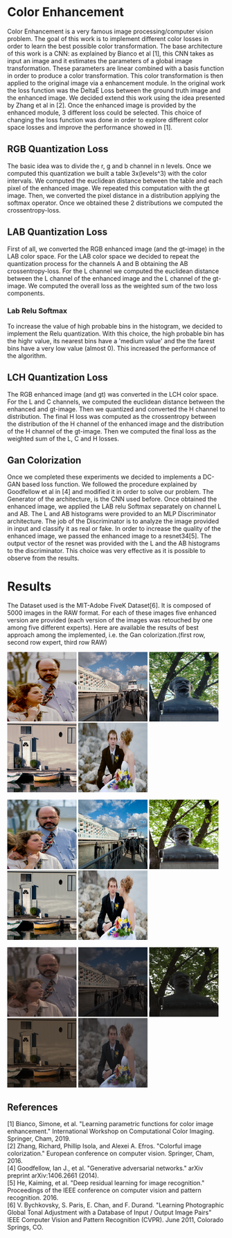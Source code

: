 # Color Enhancement
Color Enhancement is a very famous image processing/computer vision problem. The goal of this work is to implement different color losses
in order to learn the best possible color transformation. The base architecture of this work is a CNN: as explained by Bianco et 
al [1], this CNN takes as input an image and it estimates the parameters of a global image transformation. These parameters are linear combined with
a basis function in order to produce a color transformation. This color transformation is then applied to the original image via a enhancement module.
In the original work the loss function was the DeltaE Loss between the ground truth image and the enhanced image.
We decided extend this work using the idea presented by Zhang et al in [2]. Once the enhanced image is provided by the enhanced module, 3 different 
loss could be selected. This choice of changing the loss function was done in order to explore different color space losses  and improve the performance showed in [1].

## RGB Quantization Loss
The basic idea was to divide the r, g and b channel in n levels. Once we computed this quantization we built a table 3x(levels^3) with the color intervals.
We computed the euclidean distance between the table and each pixel of the enhanced image. We repeated this computation with the gt image. Then, we converted the 
pixel distance in a distribution applying the softmax operator. Once we obtained these 2 distributions we computed the crossentropy-loss.

## LAB Quantization Loss
First of all, we converted the RGB enhanced image (and the gt-image) in the LAB color space.
For the LAB color space we decided to repeat the quantization process for the channels A and B obtaining the AB crossentropy-loss. For the L channel we computed the euclidean distance between the L channel of the enhanced image and the L channel of the gt-image. We computed the overall loss as the weighted sum of the two loss components.

### Lab Relu Softmax
To increase the value of high probable bins in the histogram, we decided to implement the Relu quantization. With this choice, the high probable bin has the highr value, its nearest bins have a 'medium value' and the the farest bins have a very low value (almost 0). This increased the performance of the algorithm.

## LCH Quantization Loss
The RGB enhanced image (and gt) was converted in the LCH color space. For the L and C channels, we computed the euclidean distance between the enhanced and gt-image. Then we quantized and converted the H channel to distribution. The final H loss was computed as the crossentropy between the distribution of the H channel of the enhanced image and the distribution of the H channel of the gt-image. Then we computed the final loss as the weighted sum of the L, C and H losses.

## Gan Colorization
Once we completed these experiments we decided to implements a DC-GAN based loss function. We followed the procedure explained by Goodfellow et al in [4] and modified it in order to solve our problem. The Generator of the architecture, is the CNN used before. Once obtained the enhanced image, we applied the LAB relu Softmax separately on channel L and AB. The L and AB histograms were provided to an MLP Discriminator architecture. The job of the Discriminator is to analyze the image provided in input and classify it as real or fake. In order to increase the quality of the enhanced image, we passed the enhanced image to a resnet34[5]. The output vector of the resnet was provided with the L and the AB histograms to the discriminator.
This choice was very effective as it is possible to observe from the results.

# Results
The Dataset used is the MIT-Adobe FiveK Dataset[6]. It is composed of 5000 images in the RAW format. For each of these images five enhanced version are provided (each version of the images was retouched by one among five different experts).
Here are available the results of best approach among the implemented, i.e. the Gan colorization.(first row, second row expert, third row RAW)
<p float="center">
<img src="https://github.com/OcraM17/ColorEnhancement/blob/master/results/enhanced/2024.png" width="160" height="160">
<img src="https://github.com/OcraM17/ColorEnhancement/blob/master/results/enhanced/4061.png" width="160" height="160">
<img src="https://github.com/OcraM17/ColorEnhancement/blob/master/results/enhanced/4065.png" width="160" height="160">
<img src="https://github.com/OcraM17/ColorEnhancement/blob/master/results/enhanced/4074.png" width="160" height="160">
<img src="https://github.com/OcraM17/ColorEnhancement/blob/master/results/enhanced/4082.png" width="160" height="160">
</p>
<p float="center">
<img src="https://github.com/OcraM17/ColorEnhancement/blob/master/results/expert/2024.png" width="160" height="160">
<img src="https://github.com/OcraM17/ColorEnhancement/blob/master/results/expert/4061.png" width="160" height="160">
<img src="https://github.com/OcraM17/ColorEnhancement/blob/master/results/expert/4065.png" width="160" height="160">
<img src="https://github.com/OcraM17/ColorEnhancement/blob/master/results/expert/4074.png" width="160" height="160">
<img src="https://github.com/OcraM17/ColorEnhancement/blob/master/results/expert/4082.png" width="160" height="160">
</p>

<p float="center">
<img src="https://github.com/OcraM17/ColorEnhancement/blob/master/results/raw/2024.png" width="160" height="160">
<img src="https://github.com/OcraM17/ColorEnhancement/blob/master/results/raw/4061.png" width="160" height="160">
<img src="https://github.com/OcraM17/ColorEnhancement/blob/master/results/raw/4065.png" width="160" height="160">
<img src="https://github.com/OcraM17/ColorEnhancement/blob/master/results/raw/4074.png" width="160" height="160">
<img src="https://github.com/OcraM17/ColorEnhancement/blob/master/results/raw/4082.png" width="160" height="160">
</p>

## References
[1] Bianco, Simone, et al. "Learning parametric functions for color image enhancement." International Workshop on Computational Color Imaging. Springer, Cham, 2019. \
[2] Zhang, Richard, Phillip Isola, and Alexei A. Efros. "Colorful image colorization." European conference on computer vision. Springer, Cham, 2016. \
[4] Goodfellow, Ian J., et al. "Generative adversarial networks." arXiv preprint arXiv:1406.2661 (2014). \
[5] He, Kaiming, et al. "Deep residual learning for image recognition." Proceedings of the IEEE conference on computer vision and pattern recognition. 2016. \
[6] V. Bychkovsky, S. Paris, E. Chan, and F. Durand. "Learning Photographic Global Tonal Adjustment with a Database of Input / Output Image Pairs" IEEE Computer Vision and Pattern Recognition (CVPR). June 2011, Colorado Springs, CO.
